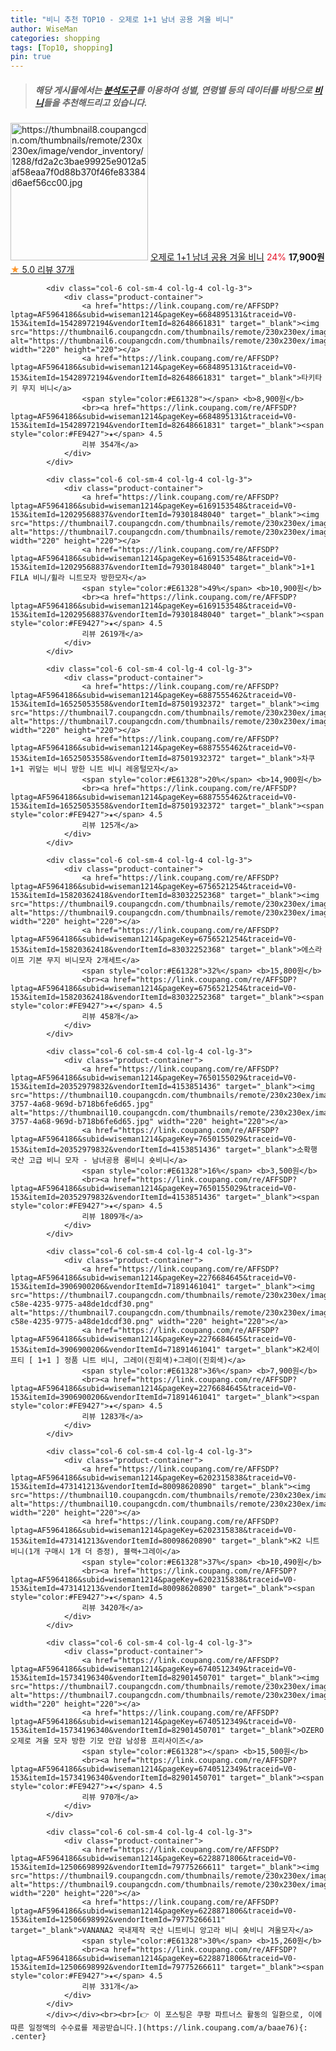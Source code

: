 ```yaml
---
title: "비니 추천 TOP10 - 오제로 1+1 남녀 공용 겨울 비니"
author: WiseMan
categories: shopping
tags: [Top10, shopping]
pin: true
---
```


> ##### 해당 게시물에서는 [**분석도구**](https://itemscout.io/)를 이용하여 **성별**, **연령별** 등의 데이터를 바탕으로 [**비니**](https://link.coupang.com/a/baae76)들을 추천해드리고 있습니다.
<div class="container"><div class="row">
            <div class="col-6 col-sm-4 col-lg-4 col-lg-3">
                <div class="product-container">
                    <a href="https://link.coupang.com/re/AFFSDP?lptag=AF5964186&subid=wiseman1214&pageKey=7551504070&traceid=V0-153&itemId=19874222495&vendorItemId=86974878209" target="_blank"><img src="https://thumbnail8.coupangcdn.com/thumbnails/remote/230x230ex/image/vendor_inventory/1288/fd2a2c3bae99925e9012a5af58eaa7f0d88b370f46fe83384d6aef56cc00.jpg" alt="https://thumbnail8.coupangcdn.com/thumbnails/remote/230x230ex/image/vendor_inventory/1288/fd2a2c3bae99925e9012a5af58eaa7f0d88b370f46fe83384d6aef56cc00.jpg" width="220" height="220"></a>
                    <a href="https://link.coupang.com/re/AFFSDP?lptag=AF5964186&subid=wiseman1214&pageKey=7551504070&traceid=V0-153&itemId=19874222495&vendorItemId=86974878209" target="_blank">오제로 1+1 남녀 공용 겨울 비니</a>
                    <span style="color:#E61328">24%</span> <b>17,900원</b>
                    <br><a href="https://link.coupang.com/re/AFFSDP?lptag=AF5964186&subid=wiseman1214&pageKey=7551504070&traceid=V0-153&itemId=19874222495&vendorItemId=86974878209" target="_blank"><span style="color:#FE9427">★</span> 5.0
                    리뷰 37개</a>
                </div>
            </div>
            
            <div class="col-6 col-sm-4 col-lg-4 col-lg-3">
                <div class="product-container">
                    <a href="https://link.coupang.com/re/AFFSDP?lptag=AF5964186&subid=wiseman1214&pageKey=6684895131&traceid=V0-153&itemId=15428972194&vendorItemId=82648661831" target="_blank"><img src="https://thumbnail6.coupangcdn.com/thumbnails/remote/230x230ex/image/vendor_inventory/163c/603e863a2df2ec43b8ce2b8333e2c9fe93e5d034296fdf379e5f4c639d3b.jpg" alt="https://thumbnail6.coupangcdn.com/thumbnails/remote/230x230ex/image/vendor_inventory/163c/603e863a2df2ec43b8ce2b8333e2c9fe93e5d034296fdf379e5f4c639d3b.jpg" width="220" height="220"></a>
                    <a href="https://link.coupang.com/re/AFFSDP?lptag=AF5964186&subid=wiseman1214&pageKey=6684895131&traceid=V0-153&itemId=15428972194&vendorItemId=82648661831" target="_blank">타키타키 무지 비니</a>
                    <span style="color:#E61328"></span> <b>8,900원</b>
                    <br><a href="https://link.coupang.com/re/AFFSDP?lptag=AF5964186&subid=wiseman1214&pageKey=6684895131&traceid=V0-153&itemId=15428972194&vendorItemId=82648661831" target="_blank"><span style="color:#FE9427">★</span> 4.5
                    리뷰 354개</a>
                </div>
            </div>
            
            <div class="col-6 col-sm-4 col-lg-4 col-lg-3">
                <div class="product-container">
                    <a href="https://link.coupang.com/re/AFFSDP?lptag=AF5964186&subid=wiseman1214&pageKey=6169153548&traceid=V0-153&itemId=12029568837&vendorItemId=79301848040" target="_blank"><img src="https://thumbnail7.coupangcdn.com/thumbnails/remote/230x230ex/image/vendor_inventory/f2a7/21d9f4b2498839c67f75c78c9db1044e27d6f0ac7f6ccbea25d111e9b78e.jpg" alt="https://thumbnail7.coupangcdn.com/thumbnails/remote/230x230ex/image/vendor_inventory/f2a7/21d9f4b2498839c67f75c78c9db1044e27d6f0ac7f6ccbea25d111e9b78e.jpg" width="220" height="220"></a>
                    <a href="https://link.coupang.com/re/AFFSDP?lptag=AF5964186&subid=wiseman1214&pageKey=6169153548&traceid=V0-153&itemId=12029568837&vendorItemId=79301848040" target="_blank">1+1 FILA 비니/휠라 니트모자 방한모자</a>
                    <span style="color:#E61328">49%</span> <b>10,900원</b>
                    <br><a href="https://link.coupang.com/re/AFFSDP?lptag=AF5964186&subid=wiseman1214&pageKey=6169153548&traceid=V0-153&itemId=12029568837&vendorItemId=79301848040" target="_blank"><span style="color:#FE9427">★</span> 4.5
                    리뷰 2619개</a>
                </div>
            </div>
            
            <div class="col-6 col-sm-4 col-lg-4 col-lg-3">
                <div class="product-container">
                    <a href="https://link.coupang.com/re/AFFSDP?lptag=AF5964186&subid=wiseman1214&pageKey=6887555462&traceid=V0-153&itemId=16525053558&vendorItemId=87501932372" target="_blank"><img src="https://thumbnail7.coupangcdn.com/thumbnails/remote/230x230ex/image/vendor_inventory/6701/953afb156c7d488550ce72c1ea709d31e2066ba9601617a1177b43ccc789.jpg" alt="https://thumbnail7.coupangcdn.com/thumbnails/remote/230x230ex/image/vendor_inventory/6701/953afb156c7d488550ce72c1ea709d31e2066ba9601617a1177b43ccc789.jpg" width="220" height="220"></a>
                    <a href="https://link.coupang.com/re/AFFSDP?lptag=AF5964186&subid=wiseman1214&pageKey=6887555462&traceid=V0-153&itemId=16525053558&vendorItemId=87501932372" target="_blank">차쿠 1+1 귀덮는 비니 방한 니트 비니 레옹털모자</a>
                    <span style="color:#E61328">20%</span> <b>14,900원</b>
                    <br><a href="https://link.coupang.com/re/AFFSDP?lptag=AF5964186&subid=wiseman1214&pageKey=6887555462&traceid=V0-153&itemId=16525053558&vendorItemId=87501932372" target="_blank"><span style="color:#FE9427">★</span> 4.5
                    리뷰 125개</a>
                </div>
            </div>
            
            <div class="col-6 col-sm-4 col-lg-4 col-lg-3">
                <div class="product-container">
                    <a href="https://link.coupang.com/re/AFFSDP?lptag=AF5964186&subid=wiseman1214&pageKey=6756521254&traceid=V0-153&itemId=15820362418&vendorItemId=83032252368" target="_blank"><img src="https://thumbnail9.coupangcdn.com/thumbnails/remote/230x230ex/image/vendor_inventory/d16f/d116b740addb14da0b7eadf178044b5842fd47aa75e288e0fc57ce1c6603.jpg" alt="https://thumbnail9.coupangcdn.com/thumbnails/remote/230x230ex/image/vendor_inventory/d16f/d116b740addb14da0b7eadf178044b5842fd47aa75e288e0fc57ce1c6603.jpg" width="220" height="220"></a>
                    <a href="https://link.coupang.com/re/AFFSDP?lptag=AF5964186&subid=wiseman1214&pageKey=6756521254&traceid=V0-153&itemId=15820362418&vendorItemId=83032252368" target="_blank">에스라이프 기본 무지 비니모자 2개세트</a>
                    <span style="color:#E61328">32%</span> <b>15,800원</b>
                    <br><a href="https://link.coupang.com/re/AFFSDP?lptag=AF5964186&subid=wiseman1214&pageKey=6756521254&traceid=V0-153&itemId=15820362418&vendorItemId=83032252368" target="_blank"><span style="color:#FE9427">★</span> 4.5
                    리뷰 458개</a>
                </div>
            </div>
            
            <div class="col-6 col-sm-4 col-lg-4 col-lg-3">
                <div class="product-container">
                    <a href="https://link.coupang.com/re/AFFSDP?lptag=AF5964186&subid=wiseman1214&pageKey=7650155029&traceid=V0-153&itemId=20352979832&vendorItemId=4153851436" target="_blank"><img src="https://thumbnail10.coupangcdn.com/thumbnails/remote/230x230ex/image/vendor_inventory/images/2018/11/26/17/9/4be63354-3757-4a68-969d-b718b6fe6d65.jpg" alt="https://thumbnail10.coupangcdn.com/thumbnails/remote/230x230ex/image/vendor_inventory/images/2018/11/26/17/9/4be63354-3757-4a68-969d-b718b6fe6d65.jpg" width="220" height="220"></a>
                    <a href="https://link.coupang.com/re/AFFSDP?lptag=AF5964186&subid=wiseman1214&pageKey=7650155029&traceid=V0-153&itemId=20352979832&vendorItemId=4153851436" target="_blank">소확행 국산 고급 비니 모자 - 남녀공용 롱비니 숏비니</a>
                    <span style="color:#E61328">16%</span> <b>3,500원</b>
                    <br><a href="https://link.coupang.com/re/AFFSDP?lptag=AF5964186&subid=wiseman1214&pageKey=7650155029&traceid=V0-153&itemId=20352979832&vendorItemId=4153851436" target="_blank"><span style="color:#FE9427">★</span> 4.5
                    리뷰 1809개</a>
                </div>
            </div>
            
            <div class="col-6 col-sm-4 col-lg-4 col-lg-3">
                <div class="product-container">
                    <a href="https://link.coupang.com/re/AFFSDP?lptag=AF5964186&subid=wiseman1214&pageKey=2276684645&traceid=V0-153&itemId=3906900206&vendorItemId=71891461041" target="_blank"><img src="https://thumbnail7.coupangcdn.com/thumbnails/remote/230x230ex/image/vendor_inventory/images/2019/01/05/6/0/c0933d85-c58e-4235-9775-a48de1dcdf30.png" alt="https://thumbnail7.coupangcdn.com/thumbnails/remote/230x230ex/image/vendor_inventory/images/2019/01/05/6/0/c0933d85-c58e-4235-9775-a48de1dcdf30.png" width="220" height="220"></a>
                    <a href="https://link.coupang.com/re/AFFSDP?lptag=AF5964186&subid=wiseman1214&pageKey=2276684645&traceid=V0-153&itemId=3906900206&vendorItemId=71891461041" target="_blank">K2세이프티 [ 1+1 ] 정품 니트 비니, 그레이(진회색)+그레이(진회색)</a>
                    <span style="color:#E61328">36%</span> <b>7,900원</b>
                    <br><a href="https://link.coupang.com/re/AFFSDP?lptag=AF5964186&subid=wiseman1214&pageKey=2276684645&traceid=V0-153&itemId=3906900206&vendorItemId=71891461041" target="_blank"><span style="color:#FE9427">★</span> 4.5
                    리뷰 1283개</a>
                </div>
            </div>
            
            <div class="col-6 col-sm-4 col-lg-4 col-lg-3">
                <div class="product-container">
                    <a href="https://link.coupang.com/re/AFFSDP?lptag=AF5964186&subid=wiseman1214&pageKey=6202315838&traceid=V0-153&itemId=473141213&vendorItemId=80098620890" target="_blank"><img src="https://thumbnail10.coupangcdn.com/thumbnails/remote/230x230ex/image/vendor_inventory/3d95/fb1f69b4a4c631eb0c1476a18c4513fd0f1949210cf8a72afaaa1fdab427.jpg" alt="https://thumbnail10.coupangcdn.com/thumbnails/remote/230x230ex/image/vendor_inventory/3d95/fb1f69b4a4c631eb0c1476a18c4513fd0f1949210cf8a72afaaa1fdab427.jpg" width="220" height="220"></a>
                    <a href="https://link.coupang.com/re/AFFSDP?lptag=AF5964186&subid=wiseman1214&pageKey=6202315838&traceid=V0-153&itemId=473141213&vendorItemId=80098620890" target="_blank">K2 니트 비니(1개 구매시 1개 더 증정), 블랙+그레이</a>
                    <span style="color:#E61328">37%</span> <b>10,490원</b>
                    <br><a href="https://link.coupang.com/re/AFFSDP?lptag=AF5964186&subid=wiseman1214&pageKey=6202315838&traceid=V0-153&itemId=473141213&vendorItemId=80098620890" target="_blank"><span style="color:#FE9427">★</span> 4.5
                    리뷰 3420개</a>
                </div>
            </div>
            
            <div class="col-6 col-sm-4 col-lg-4 col-lg-3">
                <div class="product-container">
                    <a href="https://link.coupang.com/re/AFFSDP?lptag=AF5964186&subid=wiseman1214&pageKey=6740512349&traceid=V0-153&itemId=15734196340&vendorItemId=82901450701" target="_blank"><img src="https://thumbnail7.coupangcdn.com/thumbnails/remote/230x230ex/image/vendor_inventory/a22a/86f10cf7d5258cf40438530a3ea1691c9f003dbc14132322d14c00e0b953.jpg" alt="https://thumbnail7.coupangcdn.com/thumbnails/remote/230x230ex/image/vendor_inventory/a22a/86f10cf7d5258cf40438530a3ea1691c9f003dbc14132322d14c00e0b953.jpg" width="220" height="220"></a>
                    <a href="https://link.coupang.com/re/AFFSDP?lptag=AF5964186&subid=wiseman1214&pageKey=6740512349&traceid=V0-153&itemId=15734196340&vendorItemId=82901450701" target="_blank">OZERO 오제로 겨울 모자 방한 기모 안감 남성용 프리사이즈</a>
                    <span style="color:#E61328"></span> <b>15,500원</b>
                    <br><a href="https://link.coupang.com/re/AFFSDP?lptag=AF5964186&subid=wiseman1214&pageKey=6740512349&traceid=V0-153&itemId=15734196340&vendorItemId=82901450701" target="_blank"><span style="color:#FE9427">★</span> 4.5
                    리뷰 970개</a>
                </div>
            </div>
            
            <div class="col-6 col-sm-4 col-lg-4 col-lg-3">
                <div class="product-container">
                    <a href="https://link.coupang.com/re/AFFSDP?lptag=AF5964186&subid=wiseman1214&pageKey=6228871806&traceid=V0-153&itemId=12506698992&vendorItemId=79775266611" target="_blank"><img src="https://thumbnail9.coupangcdn.com/thumbnails/remote/230x230ex/image/vendor_inventory/737b/0b8adb70a40dba87971b1ac02f54e1cc2023f91bf464c0b73e829439206b.png" alt="https://thumbnail9.coupangcdn.com/thumbnails/remote/230x230ex/image/vendor_inventory/737b/0b8adb70a40dba87971b1ac02f54e1cc2023f91bf464c0b73e829439206b.png" width="220" height="220"></a>
                    <a href="https://link.coupang.com/re/AFFSDP?lptag=AF5964186&subid=wiseman1214&pageKey=6228871806&traceid=V0-153&itemId=12506698992&vendorItemId=79775266611" target="_blank">VANANA2 국내제작 국산 니트비니 앙고라 비니 숏비니 겨울모자</a>
                    <span style="color:#E61328">30%</span> <b>15,260원</b>
                    <br><a href="https://link.coupang.com/re/AFFSDP?lptag=AF5964186&subid=wiseman1214&pageKey=6228871806&traceid=V0-153&itemId=12506698992&vendorItemId=79775266611" target="_blank"><span style="color:#FE9427">★</span> 4.5
                    리뷰 331개</a>
                </div>
            </div>
            </div></div><br><br>[👉 이 포스팅은 쿠팡 파트너스 활동의 일환으로, 이에 따른 일정액의 수수료를 제공받습니다.](https://link.coupang.com/a/baae76){: .center}
